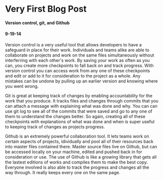


# Very First Blog Post
#### Version control, git, and Github
#### 9-19-14

Version control is a very useful tool that allows developers to have a safeguard in place for their work. Individuals and teams alike are able to collaborate on projects and work on the same files simultaneously without interferring with each other's work. By saving your work as often as you can, you create more checkpoints to fall back on and track progress. With version control you can access work from any one of these checkpoints and edit or add to it for consideration to the project as a whole. Any mistakes can be undone by pulling up an earlier version and knowing where you went wrong.

Git is great at keeping track of changes by enabling accountability for the work that you produce. It tracks files and changes through commits that you can attach a message with explaining what was done and why. You can can use git log to see all of the commits that were saved and go to any one of them to understand the changes better. So again, creating all of these checkpoints with explanations of what was done and when is super useful to keeping track of changes as projects progress.

Github is an extremely powerful collaboration tool. It lets teams work on certain aspects of projects, idividually and pool all of their resources back into master files contained there. Master source files live on Github, but can be accessed locally on your machine, edited and pushed back in for consideration or use. The use of Github is like a growing library that gets all the lastest editions of works and compiles them to make the best copy. Everyone involved is also able to track the progress and changes all the way through. It really keeps every one on the same page.





